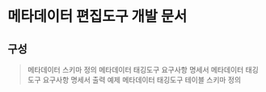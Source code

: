 # 메타데이터 편집도구 개발 문서

## 구성
>메타데이터 스키마 정의
>메타데이터 태깅도구 요구사항 명세서
>메타데이터 태깅도구 요구사항 명세서 출력 예제
>메타데이터 태깅도구 테이블 스키마 정의